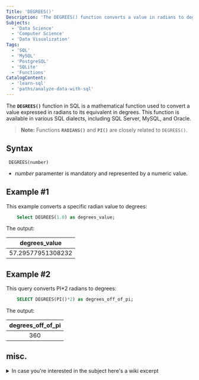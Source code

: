 ```yaml
---
Title: 'DEGREES()' 
Description: 'The DEGREES() function converts a value in radians to degrees.' 
Subjects: 
  - 'Data Science'
  - 'Computer Science'
  - 'Data Visualization'
Tags: 
  - 'SQL'
  - 'MySQL'
  - 'PostgreSQL'
  - 'SQLite'
  - 'Functions'
CatalogContent: 
  - 'learn-sql'
  - 'paths/analyze-data-with-sql'
---
```



The **`DEGREES()`** function in SQL is a mathematical function used to convert a value expressed in radians to its equivalent in degrees. This function is available in various SQL dialects, including SQL Server, MySQL, and Oracle.

> **Note:** Functions **`RADIANS()`** and **`PI()`** are closely related to `DEGREES()`.


## Syntax

```pseudo
 DEGREES(number)
```

- _number_ paramenter is mandatory and represented by a numeric value.

## Example #1

This example converts a specific radian value to degrees:

```sql
    Select DEGREES(1.0) as degrees_value;
```

The output:

| <center>degrees_value</center> |
| ----------------- |
| <center>57.29577951308232</center> |



## Example #2

This query converts PI*2 radians to degrees:

```sql
    SELECT DEGREES(PI()*2) as degrees_off_of_pi; 
```

The output:

| <center>degrees_off_of_pi</center> |
| ----------------- |
| <center>360</center> |





## misc.
<details>
<summary>In case you're interested in the subject here's a wiki excerpt</summary>

A **degree** (in full, a **degree of arc**, **arc degree**, or **arcdegree**), usually denoted by ° (the degree symbol), is a measurement of a plane angle in which one full rotation is 360 degrees.

It is not an SI unit—the SI unit of angular measure is the radian—but it is mentioned in the SI brochure as an accepted unit. Because a full rotation equals 2π radians, one degree is equivalent to ⁠π/180⁠ radians. 

[Source](https://en.wikipedia.org/wiki/Degree_%28angle%29)

</details>